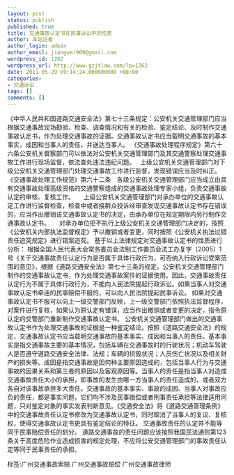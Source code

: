 ```yaml
---
layout: post
status: publish
published: true
title: 交通事故认定书在民事诉讼中的性质
author: 本站记者
author_login: admin
author_email: jiangwei909@gmail.com
wordpress_id: 1262
wordpress_url: http://www.gzjtlaw.com/?p=1262
date: 2011-05-29 09:14:24.000000000 +08:00
categories:
- 交通诉讼
tags: []
comments: []
---
```

《中华人民共和国道路交通安全法》第七十三条规定：公安机关交通管理部门应当根据交通事故现场勘验、检查、调查情况和有关的检验、鉴定结论、及时制作交通事故认定书，作为处理交通事故的证据。交通事故认定书应当载明交通事故的基本事实，成因和当事人的责任，并送达当事人。 《交通事故处理程序规定》第六十六条公安机关督察部门可以依法对公安机关交通管理部门及其交通警察处理交通事故工作进行现场监督，依法查处违法违纪问题。　 上级公安机关交通管理部门对下级公安机关交通管理部门处理交通事故工作进行监督，发现错误应当及时纠正。 《交通事故处理工作规范》第六十二条　各级公安机关交通管理部门应当成立由具有交通事故处理高级资格的交通警察组成的交通事故处理专家小组，负责交通事故认定的审核、复核工作。　　上级公安机关交通管理部门对承办单位的交通事故认定工作进行监督检查，检查中或者接群众投诉经审查发现交通事故认定书存在错误的，应当作出撤销该交通事故认定书的决定，由承办单位在规定期限内另行制作交通事故认定书。　　对承办单位拒不执行上级公安机关交通管理部门决定的，按照《公安机关内部执法监督规定》予以撤销或者变更，同时按照《公安机关执法过错责任追究规定》进行错案追究。 基于以上法律规定对交通事故认定书的性质进行分析： 根据全国人民代表大会常务委员会法制工作委员会法工办复字〔2005〕1号《关于交通事故责任认定行为是否属于具体行政行为，可否纳入行政诉讼受案范围的意见》，根据《道路交通安全法》第七十三条的规定，公安机关交通管理部门制作的交通事故认定书，作为处理交通事故案件的证据使用。因此，交通事故责任认定行为不属于具体行政行为，不能向人民法院提起行政诉讼。如果当事人对交通事故认定书牵连的民事赔偿不服的，可以向人民法院提起民事诉讼。 如果对交通事故认定书不服可以向上一级交警部门反映，上一级交警部门依照执法监督程序，对案件进行复核，如果认为原认定有错误，应当作出撤销或者变更的决定，指令原认定的交警部门重新制作交通事故认定书。 公安机关交通管理部门做出的交通事故认定书作为处理交通事故的证据是一种鉴定结论。按照《道路交通安全法》的规定，交通事故认定书应当载明交通事故的基本事实、成因和当事人的责任。基本事实是指交通事故主要的基本情况，包括车辆在交通事故时的行驶状况；机动车驾驶人是否遵守道路交通安全法律、法规；车辆的损毁状况；人员伤亡状况以及相关财产的损失等。成因是指交通事故是因何种主要原因造成的，包括当事人行为与交通事故的因果关系和第三者的原因以及客观原因等。当事人的责任是指当事人对造成交通事故责任大小的承担，即事故的发生由哪一方当事人的责任造成的，或者双方各自对该事故承担多大责任。交通事故的基本事实、事故的成因、当事人对事故应负的责任，都是事实问题，它们均不涉及民事赔偿或者刑事责任承担等法律适用问题，只对鉴定对象的事实发表判断意见。《交通安全法》将《道路交通管理条例》中的交通事故责任认定书修改为交通事故认定书，同时取消了当事人的复议、复核权，使得交通事故认定书更具有鉴定结论的特征。 交通事故责任的认定并不能等同于民事赔偿责任的划分。 道路交通事故的责任问题应该按照我国民法通则第123条关于高度危险作业造成损害的规定处理，不应将公安交通管理部门的事故责任认定等同于民事责任的承担。标签:广州交通事故索赔 广州交通事故赔偿 广州交通事故律师
